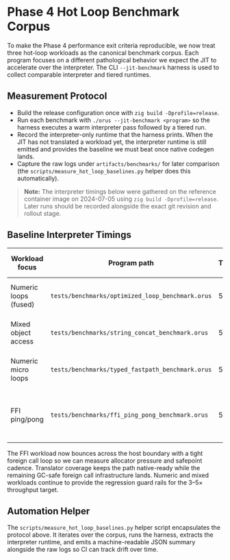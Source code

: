 # Phase 4 Hot Loop Benchmark Corpus

To make the Phase 4 performance exit criteria reproducible, we now treat three
hot-loop workloads as the canonical benchmark corpus. Each program focuses on a
different pathological behavior we expect the JIT to accelerate over the
interpreter. The CLI `--jit-benchmark` harness is used to collect comparable
interpreter and tiered runtimes.

## Measurement Protocol

* Build the release configuration once with `zig build -Dprofile=release`.
* Run each benchmark with `./orus --jit-benchmark <program>` so the harness
  executes a warm interpreter pass followed by a tiered run.
* Record the interpreter-only runtime that the harness prints. When the JIT has
  not translated a workload yet, the interpreter runtime is still emitted and
  provides the baseline we must beat once native codegen lands.
* Capture the raw logs under `artifacts/benchmarks/` for later comparison (the
  `scripts/measure_hot_loop_baselines.py` helper does this automatically).

> **Note:** The interpreter timings below were gathered on the reference
> container image on 2024-07-05 using `zig build -Dprofile=release`. Later runs
> should be recorded alongside the exact git revision and rollout stage.

## Baseline Interpreter Timings

| Workload focus        | Program path                                           | Trials | Interpreter runtime (ms) | Notes |
|-----------------------|--------------------------------------------------------|--------|---------------------------|-------|
| Numeric loops (fused) | `tests/benchmarks/optimized_loop_benchmark.orus`       | 5      | 4002.94                   | Exercises fused increment/compare/jump loops that now translate in the baseline tier. |
| Mixed object access   | `tests/benchmarks/string_concat_benchmark.orus`        | 5      | 239.46                    | Stresses string builder churn and boxed value traffic during repeated concatenation. |
| Numeric micro loops   | `tests/benchmarks/typed_fastpath_benchmark.orus`       | 5      | 950.36                    | Confirms typed register windows stay hot when we loop on i32 math and cache moves. |
| FFI ping/pong         | `tests/benchmarks/ffi_ping_pong_benchmark.orus`        | 5      | 2,096.45                  | Translator now lowers `OP_CALL_FOREIGN`; harness mirrors nested foreign roundtrips while dedicated FFI registry work continues. |

The FFI workload now bounces across the host boundary with a tight foreign call
loop so we can measure allocator pressure and safepoint cadence. Translator
coverage keeps the path native-ready while the remaining GC-safe foreign call
infrastructure lands. Numeric and mixed workloads continue to provide the
regression guard rails for the 3–5× throughput target.

## Automation Helper

The `scripts/measure_hot_loop_baselines.py` helper script encapsulates the
protocol above. It iterates over the corpus, runs the harness, extracts the
interpreter runtime, and emits a machine-readable JSON summary alongside the raw
logs so CI can track drift over time.
